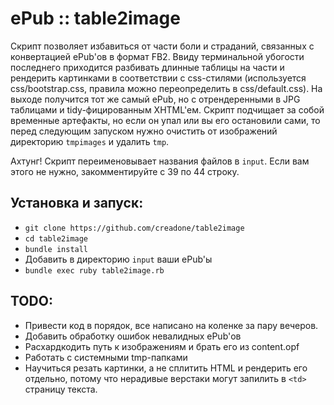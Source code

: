 ePub :: table2image
==============

Скрипт позволяет избавиться от части боли и страданий, связанных с конвертацией ePub'ов в формат FB2. Ввиду терминальной убогости последнего приходится разбивать длинные таблицы на части и рендерить картинками в соответствии с css-стилями (используется css/bootstrap.css, правила можно переопределить в css/default.css). На выходе получится тот же самый ePub, но с отрендеренными в JPG таблицами и tidy-фицированным XHTML'ем. Скрипт подчищает за собой временные артефакты, но если он упал или вы его остановили сами, то перед следующим запуском нужно очистить от изображений директорию `tmpimages` и удалить `tmp`.

Ахтунг! Скрипт переименовывает названия файлов в `input`. Если вам этого не нужно, закомментируйте с 39 по 44 строку.


Установка и запуск:
--------------

- `git clone https://github.com/creadone/table2image`
- `cd table2image`
- `bundle install`
- Добавить в директорию `input` ваши ePub'ы
- `bundle exec ruby table2image.rb`


TODO:
--------------

- Привести код в порядок, все написано на коленке за пару вечеров.
- Добавить обработку ошибок невалидных ePub'ов
- Расхардкодить путь к изображениям и брать его из content.opf
- Работать с системными tmp-папками
- Научиться резать картинки, а не сплитить HTML и рендерить его отдельно, потому что нерадивые верстаки могут запилить в `<td>` страницу текста.